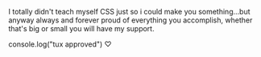 I totally didn't teach myself CSS just so i could make you something...but anyway
always and forever proud of everything you accomplish,
whether that's big or small you will have my support.

console.log("tux approved") ♡
